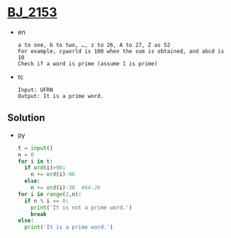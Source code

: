 # [BJ_2153](https://acmicpc.net/problem/2153)

* en

  ```en
  a to one, b to two, …, z to 26, A to 27, Z as 52
  For example, cyworld is 100 when the sum is obtained, and abcd is 10
  Check if a word is prime (assume 1 is prime)
  ```

* tc

  ```tc
  Input: UFRN
  Output: It is a prime word.
  ```

## Solution

* py

  ```py
  t = input()
  n = 0
  for i in t:
    if ord(i)>96:
      n += ord(i)-96
    else:
      n += ord(i)-38  #64-26
  for i in range(2,n):
    if n % i == 0:
      print('It is not a prime word.')
      break
  else:
    print('It is a prime word.')
  ```
